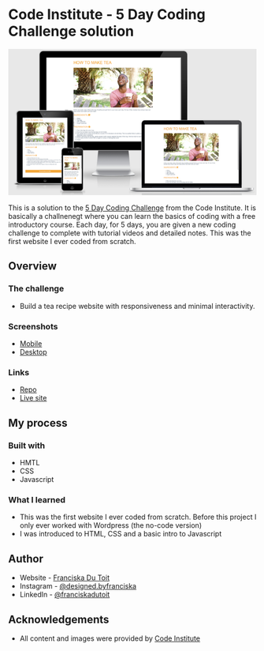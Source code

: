 # Code Institute - 5 Day Coding Challenge solution
![Design](images/responsive-image.png)

This is a solution to the [5 Day Coding Challenge](https://codeinstitute.net/5-day-coding-challenge/) from the Code Institute. It is basically a challnenegt where you can learn the basics of coding with a free introductory course. Each day, for 5 days, you are given a new coding challenge to complete with tutorial videos and detailed notes. This was the first website I ever coded from scratch.

## Overview

### The challenge

- Build a tea recipe website with responsiveness and minimal interactivity.

### Screenshots

- [Mobile](images/mobile-image.png)
- [Desktop](images/desktop-image.png)

### Links

- [Repo](https://github.com/Franciskadtt/Tea-Recipe-Steps)
- [Live site](https://franciskadtt.github.io/Tea-Recipe-Steps/)

## My process

### Built with

- HMTL
- CSS 
- Javascript

### What I learned
- This was the first website I ever coded from scratch. Before this project I only ever worked with Wordpress (the no-code version)
- I was introduced to HTML, CSS and a basic intro to Javascript

## Author

- Website - [Franciska Du Toit](https://franciskadutoit.com/)
- Instagram - [@designed.byfranciska
](https://www.instagram.com/designed.byfranciska/)
- LinkedIn - [@franciskadutoit
](https://www.linkedin.com/in/franciskadutoit/)

## Acknowledgements

- All content and images were provided by [Code Institute
](https://codeinstitute.net/)

